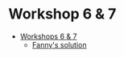 # Workshop 6 & 7

 + [Workshops 6 & 7](https://github.com/ChrisLinn/comp90054-cheat/tree/master/workshops/6_7)
     * [Fanny's solution](https://github.com/FannieHF/AI_S2_2017/tree/master/reinforcement)